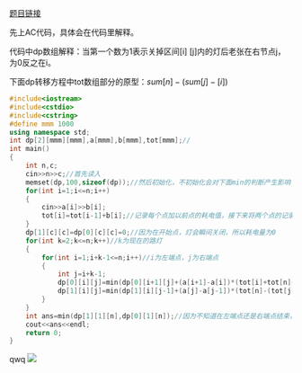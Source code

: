 [题目链接](https://www.luogu.org/problem/P1220)

先上AC代码，具体会在代码里解释。

代码中dp数组解释：当第一个数为1表示关掉区间[i] [j]内的灯后老张在右节点j，为0反之在i。

下面dp转移方程中tot数组部分的原型：$sum[n]-(sum[j]-[i])$

```cpp
#include<iostream>
#include<cstdio>
#include<cstring>
#define mmm 1000
using namespace std;
int dp[2][mmm][mmm],a[mmm],b[mmm],tot[mmm];//
int main()
{
	int n,c;
	cin>>n>>c;//首先读入
	memset(dp,100,sizeof(dp));//然后初始化，不初始化会对下面min的判断产生影响
	for(int i=1;i<=n;i++)
	{
		cin>>a[i]>>b[i];
		tot[i]=tot[i-1]+b[i];//记录每个点加以前点的耗电值，接下来将两个点的记录值相减即可得出区间之和
	}
	dp[1][c][c]=dp[0][c][c]=0;//因为在开始点，灯会瞬间关闭，所以耗电量为0
	for(int k=2;k<=n;k++)//k为现在的路灯
	{
		for(int i=1;i+k-1<=n;i++)//i为左端点，j为右端点
		{
			int j=i+k-1;
			dp[0][i][j]=min(dp[0][i+1][j]+(a[i+1]-a[i])*(tot[i]+tot[n]-tot[j]),dp[1][i+1][j]+(a[j]-a[i])*(tot[i]+tot[n]-tot[j]));//前一种状态为继续走下去，后一种i+1->j已关闭，从j向回走去关i，
			dp[1][i][j]=min(dp[1][i][j-1]+(a[j]-a[j-1])*(tot[n]-(tot[j-1]-tot[i-1])),dp[0][i][j-1]+(a[j]-a[i])*(tot[n]-(tot[j-1]-tot[i-1])));
		}
	}
	int ans=min(dp[1][1][n],dp[0][1][n]);//因为不知道在左端点还是右端点结束，所以二者取其小输出
	cout<<ans<<endl;
	return 0;
}
```

qwq                                                                                                                                                            ![](https://zsq001.xyz/wp-content/uploads/2019/10/伊乐高清-e1571065710442.png)



